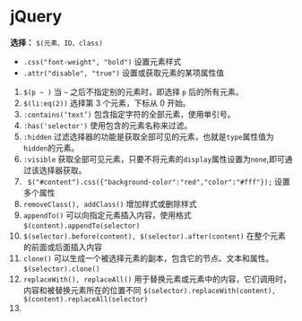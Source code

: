 # jQuery #
  
**选择：** `$(元素、ID、class)`   
* `.css("font-weight", "bold")`  设置元素样式  
* `.attr("disable", "true")` 设置或获取元素的某项属性值  

1. `$(p ~ )` 当 `~` 之后不指定别的元素时，即选择 `p` 后的所有元素。    
2. `$(li:eq(2))` 选择第 3 个元素，下标从 0 开始。  
3. `:contains(‘text’)` 包含指定字符的全部元素，使用单引号。  
4. `:has('selector')` 使用包含的元素名称来过滤。  
5. `:hidden` 过滤选择器的功能是获取全部可见的元素，也就是`type`属性值为`hidden`的元素。  
6. `:visible` 获取全部可见元素，只要不将元素的`display`属性设置为`none`,即可通过该选择器获取。  
7. ` $("#content").css({"background-color":"red","color":"#fff"});` 设置多个属性  
8. `removeClass(), addClass()` 增加样式或删除样式  
9. `appendTo()` 可以向指定元素插入内容，使用格式`$(content).appendTo(selector)`   
10. `$(selector).before(content), $(selector).after(content)` 在整个元素的前面或后面插入内容  
11. `clone()` 可以生成一个被选择元素的副本，包含它的节点、文本和属性。 `$(selector).clone()`  
12. `replaceWith(), replaceAll()` 用于替换元素或元素中的内容，它们调用时，内容和被替换元素所在的位置不同 `$(selector).replaceWith(content), $(content).replaceAll(selector)`  
13. 